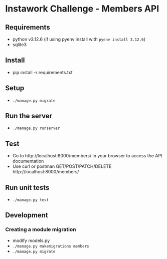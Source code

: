 # Instawork Challenge - Members API

## Requirements
- python v3.12.6 (if using pyenv install with `pyenv install 3.12.6`)
- sqlite3

## Install
- pip install -r requirements.txt

## Setup
- `./manage.py migrate`

## Run the server
- `./manage.py runserver`

## Test
- Go to http://localhost:8000/members/ in your browser to access the API documentation
- Use curl or postman GET/POST/PATCH/DELETE http://localhost:8000/members/

## Run unit tests
- `./manage.py test`

## Development
### Creating a module migration
- modify models.py
- `./manage.py makemigrations members`
- `./manage.py migrate`

